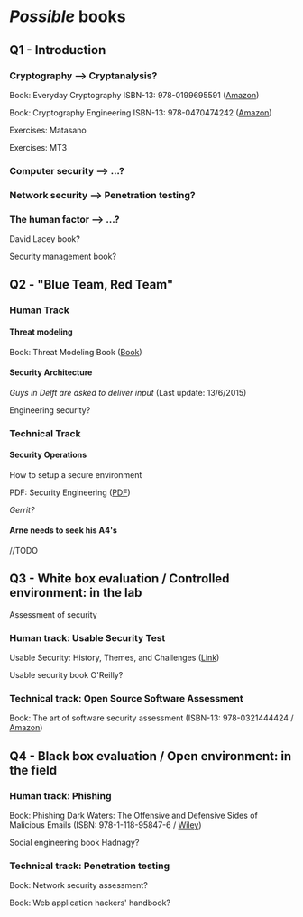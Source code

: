 # *Possible* books

## Q1 - Introduction

### Cryptography --> Cryptanalysis?

Book: Everyday Cryptography ISBN-13: 978-0199695591 ([Amazon](http://www.amazon.com/Everyday-Cryptography-Fundamental-Principles-Applications/dp/0199695598))

Book: Cryptography Engineering ISBN-13: 978-0470474242 ([Amazon](http://www.amazon.com/Cryptography-Engineering-Principles-Practical-Applications/dp/0470474246))

Exercises: Matasano

Exercises: MT3

### Computer security --> ...?

### Network security --> Penetration testing?

### The human factor --> ...?

David Lacey book?

Security management book?

## Q2 - "Blue Team, Red Team"

### Human Track

#### Threat modeling 

Book: Threat Modeling Book ([Book](http://threatmodelingbook.com))

#### Security Architecture

*Guys in Delft are asked to deliver input* (Last update: 13/6/2015)

Engineering security?

### Technical Track

#### Security Operations

How to setup a secure environment

PDF: Security Engineering ([PDF](http://www.cl.cam.ac.uk/~rja14/book.html))

*Gerrit?*

#### Arne needs to seek his A4's

//TODO

## Q3 - White box evaluation / Controlled environment: in the lab

Assessment of security

### Human track: Usable Security Test

Usable Security: History, Themes, and Challenges ([Link](http://www.morganclaypool.com/doi/abs/10.2200/S00594ED1V01Y201408SPT011))

Usable security book O'Reilly?

### Technical track: Open Source Software Assessment

Book: The art of software security assessment (ISBN-13: 978-0321444424 / [Amazon](http://www.amazon.com/The-Software-Security-Assessment-Vulnerabilities/dp/0321444426))

## Q4 - Black box evaluation / Open environment: in the field

### Human track: Phishing

Book: Phishing Dark Waters: The Offensive and Defensive Sides of Malicious Emails (ISBN: 978-1-118-95847-6 / [Wiley](http://eu.wiley.com/WileyCDA/WileyTitle/productCd-1118958470.html))

Social engineering book Hadnagy?

### Technical track: Penetration testing

Book: Network security assessment?

Book: Web application hackers' handbook?